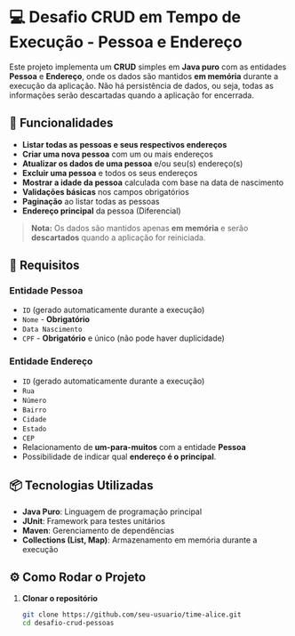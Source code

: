 # 💻 Desafio CRUD em Tempo de Execução - Pessoa e Endereço

Este projeto implementa um **CRUD** simples em **Java puro** com as entidades **Pessoa** e **Endereço**, onde os dados são mantidos **em memória** durante a execução da aplicação. Não há persistência de dados, ou seja, todas as informações serão descartadas quando a aplicação for encerrada.

## 🚀 Funcionalidades

- **Listar todas as pessoas e seus respectivos endereços**
- **Criar uma nova pessoa** com um ou mais endereços
- **Atualizar os dados de uma pessoa** e/ou seu(s) endereço(s)
- **Excluir uma pessoa** e todos os seus endereços
- **Mostrar a idade da pessoa** calculada com base na data de nascimento
- **Validações básicas** nos campos obrigatórios
- **Paginação** ao listar todas as pessoas
- **Endereço principal** da pessoa (Diferencial)

> **Nota:** Os dados são mantidos apenas **em memória** e serão **descartados** quando a aplicação for reiniciada.

## 📝 Requisitos

### Entidade **Pessoa**

- `ID` (gerado automaticamente durante a execução)
- `Nome` - **Obrigatório**
- `Data Nascimento`
- `CPF` - **Obrigatório** e único (não pode haver duplicidade)

### Entidade **Endereço**

- `ID` (gerado automaticamente durante a execução)
- `Rua`
- `Número`
- `Bairro`
- `Cidade`
- `Estado`
- `CEP`
- Relacionamento de **um-para-muitos** com a entidade **Pessoa**
- Possibilidade de indicar qual **endereço é o principal**.

## 📦 Tecnologias Utilizadas

- **Java Puro**: Linguagem de programação principal
- **JUnit**: Framework para testes unitários
- **Maven**: Gerenciamento de dependências
- **Collections (List, Map)**: Armazenamento em memória durante a execução

## ⚙️ Como Rodar o Projeto

1. **Clonar o repositório**
   ```bash
   git clone https://github.com/seu-usuario/time-alice.git
   cd desafio-crud-pessoas
